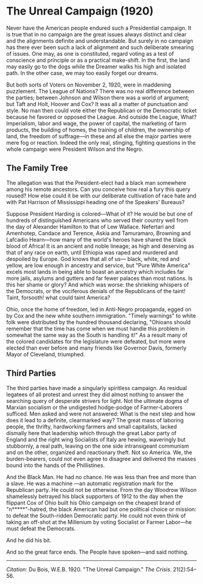 <!--
title:   The Unreal Campaign
author:  Du Bois, W.E.B.
journal: The Crisis
year:    1920
volume:  21
issue:   2
pages:   54-56
-->
# The Unreal Campaign (1920)

Never have the American people endured such a Presidential campaign. It is true that in no campaign are the great issues always distinct and clear and the alignments definite and understandable. But surely in no campaign has there ever been such a lack of alignment and such deliberate smearing of issues. One may, as one is constituted, regard voting as a test of conscience and principle or as a practical make-shift. In the first, the land may easily go to the dogs while the Dreamer walks his high and isolated path. In the other case, we may too easily forget our dreams.

But both sorts of Voters on November 2, 1920, were in maddening puzzlement. The League of Nations? There was no real difference between the parties; between Johnson and Wilson there was a world of argument; but Taft and Holt, Hoover and Cox? It was all a matter of punctuation and style. No man then could vote either the Republican or the Democratic ticket because he favored or opposed the League. And outside the League, What? Imperialism, labor and wage, the power of capital, the marketing of farm products, the building of homes, the training of children, the ownership of land, the freedom of suffrage—in these and all else the major parties were mere fog or reaction. Indeed the only real, stinging, fighting questions in the whole campaign were President Wilson and the Negro.

## The Family Tree

The allegation was that the President-elect had a black man somewhere among his remote ancestors. Can you conceive how real a fury this query roused? How else could it be with our deliberate cultivation of race hate and with Pat Harrison of Mississippi heading one of the Speakers' Bureaus?

Suppose President Harding is colored—What of it? He would be but one of hundreds of distinguished Americans who served their country well from the day of Alexander Hamilton to that of Lew Wallace. Nefertari and Amenhotep, Candace and Terence, Askia and Tamuramaro, Browning and Lafcadio Hearn—how many of the world's heroes have shared the black blood of Africa! It is an ancient and noble lineage; as high and deserving as that of any race on earth, until Ethiopia was raped and murdered and despoiled by Europe. God knows that all of us— black, white, red and yellow, are low enough in ancestry and service, but "Pure White America" excels most lands in being able to boast an ancestry which includes far more jails, asylums and gutters and far fewer palaces than most nations. Is this her shame or glory? And which was worse: the shrieking whispers of the Democrats, or the vociferous denials of the Republicans of the taint! Taint, forsooth! what could taint America?

Ohio, once the home of freedom, led in Anti-Negro propaganda, egged on by Cox and the new white southern immigration. "Timely warnings" to white folk were distributed by the hundred thousand declaring, "Ohioans should remember that the time has come when we must handle this problem in somewhat the same way as the South is handling it!" As a result many of the colored candidates for the legislature were defeated, but more were elected than ever before and many friends like Governor Davis, formerly Mayor of Cleveland, triumphed.

## Third Parties

The third parties have made a singularly spiritless campaign. As residual legatees of all protest and unrest they did almost nothing to answer the searching query of desperate strivers for light. Not the ultimate dogma of Marxian socialism or the undigested hodge-podge of Farmer-Laborers sufficed. Men asked and were not answered: What is the next step and how does it lead to a definite, clearmarked way? The great mass of laboring people, the thrifty, hardworking farmers and small capitalists, lacked dismally here that leadership which through the great Labor party of England and the right wing Socialists of Italy are hewing, waveringly but stubbornly, a real path, leaving on the one side intransigeant communism and on the other, organized and reactionary theft. Not so America. We, the burden-bearers, could not even agree to disagree and delivered the masses bound into the hands of the Phillistines.

And the Black Man. He had no chance. He was less than free and more than a slave. He was a machine —an automatic registration mark for the Republican party. He could not be otherwise. From the day Woodrow Wilson shamelessly betrayed his black supporters of 1912 to the day when the flippant Cox of Ohio built his Ohio campaign on the cheapest brand of "n*****"-hatred, the black American had but one political choice or mission: to defeat the South-ridden Democratic party. He could not even think of taking an off-shot at the Millenium by voting Socialist or Farmer Labor—he must defeat the Democrats.

And he did his bit.

And so the great farce ends. The People have spoken—and said nothing.

______________

*Citation:* Du Bois, W.E.B. 1920. "The Unreal Campaign." *The Crisis*. 21(2):54&ndash;56.
